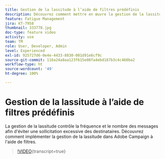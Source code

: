 ```yaml
---
title: Gestion de la lassitude à l’aide de filtres prédéfinis
description: Découvrez comment mettre en œuvre la gestion de la lassitude dans Adobe Campaign à l’aide de filtres.
feature: Fatigue Management
jira: KT-7958
thumbnail: 333778.jpg
doc-type: feature video
activity: use
team: TM
role: User, Developer, Admin
level: Experienced
exl-id: 925727d6-0e4e-4433-8830-001d91e6cf9c
source-git-commit: 116a24a8aa123f615e08fa4ebd187b3c4c460ba2
workflow-type: ht
source-wordcount: '49'
ht-degree: 100%

---
```


# Gestion de la lassitude à l’aide de filtres prédéfinis

La gestion de la lassitude contrôle la fréquence et le nombre des messages afin d&#39;éviter une sollicitation excessive des destinataires.
Découvrez comment implémenter la gestion de la lassitude dans Adobe Campaign à l&#39;aide de filtres.

>[!VIDEO](https://video.tv.adobe.com/v/333778?quality=12&learn=on){transcript=true}
